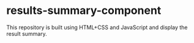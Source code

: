 # results-summary-component
This repository is built using HTML+CSS and JavaScript and display the result summary.

